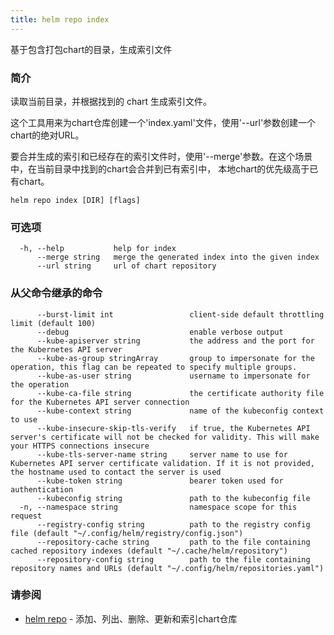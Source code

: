 ```yaml
---
title: helm repo index
---
```

基于包含打包chart的目录，生成索引文件

### 简介

读取当前目录，并根据找到的 chart 生成索引文件。

这个工具用来为chart仓库创建一个'index.yaml'文件，使用'--url'参数创建一个chart的绝对URL。

要合并生成的索引和已经存在的索引文件时，使用'--merge'参数。在这个场景中，在当前目录中找到的chart会合并到已有索引中，
本地chart的优先级高于已有chart。

```shell
helm repo index [DIR] [flags]
```

### 可选项

```shell
  -h, --help           help for index
      --merge string   merge the generated index into the given index
      --url string     url of chart repository
```

### 从父命令继承的命令

```shell
      --burst-limit int                 client-side default throttling limit (default 100)
      --debug                           enable verbose output
      --kube-apiserver string           the address and the port for the Kubernetes API server
      --kube-as-group stringArray       group to impersonate for the operation, this flag can be repeated to specify multiple groups.
      --kube-as-user string             username to impersonate for the operation
      --kube-ca-file string             the certificate authority file for the Kubernetes API server connection
      --kube-context string             name of the kubeconfig context to use
      --kube-insecure-skip-tls-verify   if true, the Kubernetes API server's certificate will not be checked for validity. This will make your HTTPS connections insecure
      --kube-tls-server-name string     server name to use for Kubernetes API server certificate validation. If it is not provided, the hostname used to contact the server is used
      --kube-token string               bearer token used for authentication
      --kubeconfig string               path to the kubeconfig file
  -n, --namespace string                namespace scope for this request
      --registry-config string          path to the registry config file (default "~/.config/helm/registry/config.json")
      --repository-cache string         path to the file containing cached repository indexes (default "~/.cache/helm/repository")
      --repository-config string        path to the file containing repository names and URLs (default "~/.config/helm/repositories.yaml")
```

### 请参阅

* [helm repo](/helm/helm_repo.md) - 添加、列出、删除、更新和索引chart仓库
